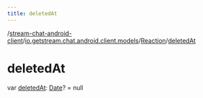 ```yaml
---
title: deletedAt
---
```

/[stream-chat-android-client](../../index.md)/[io.getstream.chat.android.client.models](../index.md)/[Reaction](index.md)/[deletedAt](deletedAt.md)  
  
  
  
# deletedAt  
var [deletedAt](deletedAt.md): [Date](https://developer.android.com/reference/kotlin/java/util/Date.html)? = null
